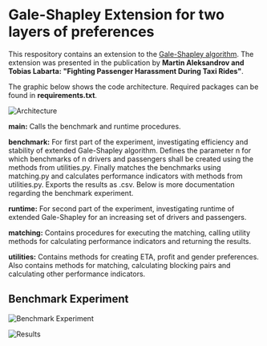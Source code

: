 # Gale-Shapley Extension for two layers of preferences


This respository contains an extension to the [Gale-Shapley algorithm](https://dl.acm.org/doi/abs/10.5555/68392). The extension was presented in the publication by **Martin Aleksandrov and Tobias Labarta: "Fighting Passenger Harassment During Taxi Rides"**. 

The graphic below shows the code architecture. Required packages can be found in **requirements.txt**.


![Architecture](https://user-images.githubusercontent.com/93525195/221872989-0fec4a7e-a9f1-4942-9644-92e2d89537fc.png)


**main:**
Calls the benchmark and runtime procedures.

**benchmark:**
For first part of the experiment, investigating efficiency and stability of extended Gale-Shapley algorithm. Defines the parameter n for which benchmarks of n drivers and passengers shall be created using the methods from utilities.py. Finally matches the benchmarks using matching.py and calculates performance indicators with methods from utilities.py. Exports the results as .csv. Below is more documentation regarding the benchmark experiment.

**runtime:**
For second part of the experiment, investigating runtime of extended Gale-Shapley for an increasing set of drivers and passengers.

**matching:**
Contains procedures for executing the matching, calling utility methods for calculating performance indicators and returning the results.

**utilities:**
Contains methods for creating ETA, profit and gender preferences. Also contains methods for matching, calculating blocking pairs and calculating other performance indicators.


## Benchmark Experiment

![Benchmark Experiment](https://user-images.githubusercontent.com/93525195/221889145-6d5917d0-61ed-49ab-b8c4-de54579fd110.png)

![Results](https://user-images.githubusercontent.com/93525195/221901384-635c54ab-27e0-48f2-845b-4f827aa08a79.png)




